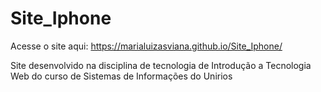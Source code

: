 # Site_Iphone

Acesse o site aqui: https://marialuizasviana.github.io/Site_Iphone/

Site desenvolvido na disciplina de tecnologia de Introdução a Tecnologia Web do curso de Sistemas de Informações do Unirios
